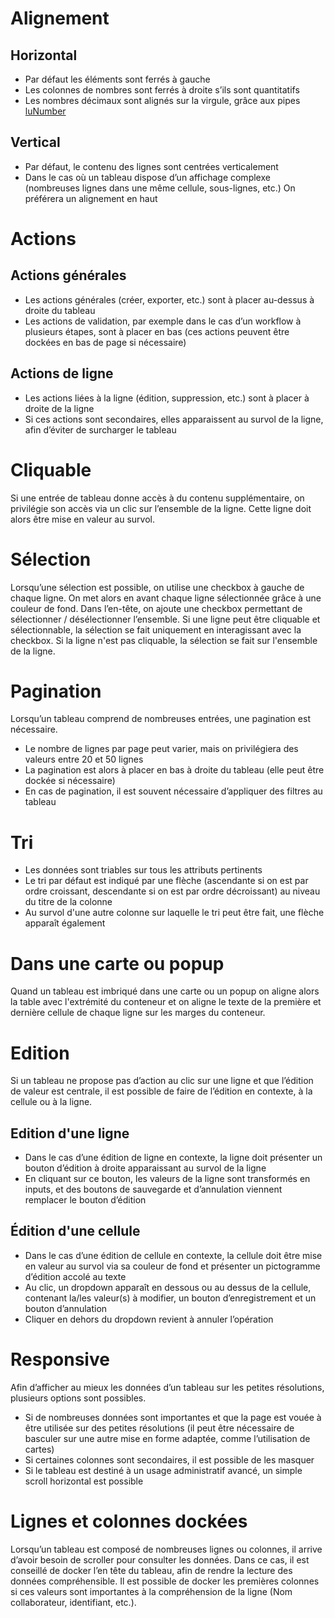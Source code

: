 # Alignement
## Horizontal

- Par défaut les éléments sont ferrés à gauche
- Les colonnes de nombres sont ferrés à droite s’ils sont quantitatifs
- Les nombres décimaux sont alignés sur la virgule, grâce aux pipes [luNumber](/components/misc/number)

<!-- Plus d'informations sur le format des nombres -->

## Vertical

- Par défaut, le contenu des lignes sont centrées verticalement
- Dans le cas où un tableau dispose d’un affichage complexe (nombreuses lignes dans une même cellule, sous-lignes, etc.) On préférera un alignement en haut

# Actions

## Actions générales

- Les actions générales (créer, exporter, etc.) sont à placer au-dessus à droite du tableau
- Les actions de validation, par exemple dans le cas d’un workflow à plusieurs étapes, sont à placer en bas (ces actions peuvent être dockées en bas de page si nécessaire)

## Actions de ligne

- Les actions liées à la ligne (édition, suppression, etc.) sont à placer à droite de la ligne
- Si ces actions sont secondaires, elles apparaissent au survol de la ligne, afin d’éviter de surcharger le tableau

# Cliquable

Si une entrée de tableau donne accès à du contenu supplémentaire, on privilégie son accès via un clic sur l’ensemble de la ligne. Cette ligne doit alors être mise en valeur au survol.

# Sélection

Lorsqu’une sélection est possible, on utilise une checkbox à gauche de chaque ligne. On met alors en avant chaque ligne sélectionnée grâce à une couleur de fond. Dans l’en-tête, on ajoute une checkbox permettant de sélectionner / désélectionner l’ensemble.
Si une ligne peut être cliquable et sélectionnable, la sélection se fait uniquement en interagissant avec la checkbox.
Si la ligne n'est pas cliquable, la sélection se fait sur l'ensemble de la ligne.

# Pagination

Lorsqu’un tableau comprend de nombreuses entrées, une pagination est nécessaire.

- Le nombre de lignes par page peut varier, mais on privilégiera des valeurs entre 20 et 50 lignes
- La pagination est alors à placer en bas à droite du tableau (elle peut être dockée si nécessaire)
- En cas de pagination, il est souvent nécessaire d’appliquer des filtres au tableau

# Tri

- Les données sont triables sur tous les attributs pertinents
- Le tri par défaut est indiqué par une flèche (ascendante si on est par ordre croissant, descendante si on est par ordre décroissant) au niveau du titre de la colonne
- Au survol d'une autre colonne sur laquelle le tri peut être fait, une flèche apparaît également

# Dans une carte ou popup

Quand un tableau est imbriqué dans une carte ou un popup on aligne alors la table avec l'extrémité du conteneur et on aligne le texte de la première et dernière cellule de chaque ligne sur les marges du conteneur.

# Edition

Si un tableau ne propose pas d’action au clic sur une ligne et que l’édition de valeur est centrale, il est possible de faire de l’édition en contexte, à la cellule ou à la ligne.

## Edition d'une ligne

- Dans le cas d’une édition de ligne en contexte, la ligne doit présenter un bouton d’édition à droite apparaissant au survol de la ligne
- En cliquant sur ce bouton, les valeurs de la ligne sont transformés en inputs, et des boutons de sauvegarde et d’annulation viennent remplacer le bouton d’édition

## Édition d'une cellule

- Dans le cas d’une édition de cellule en contexte, la cellule doit être mise en valeur au survol via sa couleur de fond et présenter un pictogramme d’édition accolé au texte
- Au clic, un dropdown apparaît en dessous ou au dessus de la cellule, contenant la/les valeur(s) à modifier, un bouton d’enregistrement et un bouton d’annulation
- Cliquer en dehors du dropdown revient à annuler l’opération

# Responsive

Afin d’afficher au mieux les données d’un tableau sur les petites résolutions, plusieurs options sont possibles.

- Si de nombreuses données sont importantes et que la page est vouée à être utilisée sur des petites résolutions (il peut être nécessaire de basculer sur une autre mise en forme adaptée, comme l’utilisation de cartes)
- Si certaines colonnes sont secondaires, il est possible de les masquer
- Si le tableau est destiné à un usage administratif avancé, un simple scroll horizontal est possible

# Lignes et colonnes dockées

Lorsqu’un tableau est composé de nombreuses lignes ou colonnes, il arrive d’avoir besoin de scroller pour consulter les données.
Dans ce cas, il est conseillé de docker l’en tête du tableau, afin de rendre la lecture des données compréhensible.
Il est possible de docker les premières colonnes si ces valeurs sont importantes à la compréhension de la ligne (Nom collaborateur, identifiant, etc.).
